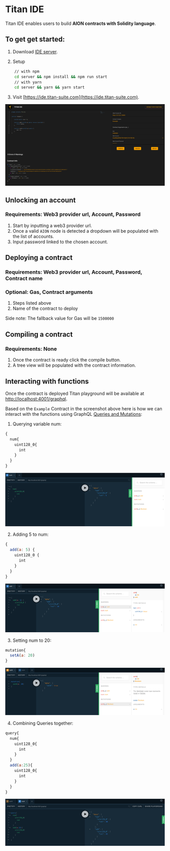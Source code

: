 # Titan IDE

Titan IDE enables users to build **AION contracts with Solidity language**.

## To get get started:

1. Download [IDE server](https://github.com/titan-suite/ide/releases).

2. Setup

```sh
    // with npm
    cd server && npm install && npm run start
    // with yarn
    cd server && yarn && yarn start
```

3. Visit [https://ide.titan-suite.com](https://ide.titan-suite.com).

![Titan IDE screenshot](images/screenshot.png)

## Unlocking an account

### Requirements: Web3 provider url, Account, Password

1. Start by inputting a web3 provider url.
2. Once a valid `AION` node is detected a dropdown will be populated with the list of accounts.
3. Input password linked to the chosen account.

## Deploying a contract

### Requirements: Web3 provider url, Account, Password, Contract name

### Optional: Gas, Contract arguments

1. Steps listed above
2. Name of the contract to deploy

Side note: The fallback value for Gas will be `1500000`

## Compiling a contract

### Requirements: None

1. Once the contract is ready click the compile button.
2. A tree view will be populated with the contract information.

## Interacting with functions

Once the contract is deployed Titan playground will be available at [http://localhost:4001/graphql](http://localhost:4001/graphql).

Based on the `Example` Contract in the screenshot above here is how we can interact with the functions using GraphQL [Queries and Mutations](https://graphql.org/learn/queries/):

1. Querying variable num:

```javascript
{
  num{
    uint128_0{
      int
    }
  }
}
```

![Num](images/num.png)

2. Adding 5 to num:

```javascript
{
  add(a: 5) {
    uint128_0 {
      int
    }
  }
}
```

![Add](images/add.png)

3. Setting num to 20:

```javascript
mutation{
  setA(a: 20)
}
```

![Set](images/setA.png)

4. Combining Queries together:

```javascript
query{
  num{
    uint128_0{
      int
    }
  }
  add(a:25){
    uint128_0{
      int
    }
  }
}
```

![Combined](images/combined.png)
